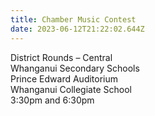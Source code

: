 ```yaml
---
title: Chamber Music Contest
date: 2023-06-12T21:22:02.644Z
---
```

District Rounds – Central  
Whanganui Secondary Schools  
Prince Edward Auditorium  
Whanganui Collegiate School  
3:30pm and 6:30pm